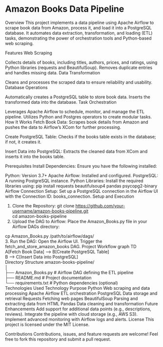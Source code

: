 # Amazon Books Data Pipeline


Overview
This project implements a data pipeline using Apache Airflow to scrape book data from Amazon, process it, and load it into a PostgreSQL database. It automates data extraction, transformation, and loading (ETL) tasks, demonstrating the power of orchestration tools and Python-based web scraping.

Features
Web Scraping

Collects details of books, including titles, authors, prices, and ratings, using Python libraries (requests and BeautifulSoup).
Removes duplicate entries and handles missing data.
Data Transformation

Cleans and processes the scraped data to ensure reliability and usability.
Database Operations

Automatically creates a PostgreSQL table to store book data.
Inserts the transformed data into the database.
Task Orchestration

Leverages Apache Airflow to schedule, monitor, and manage the ETL pipeline.
Utilizes Python and Postgres operators to create modular tasks.
How It Works
Fetch Book Data:
Scrapes book details from Amazon and pushes the data to Airflow’s XCom for further processing.

Create PostgreSQL Table:
Checks if the books table exists in the database; if not, it creates it.

Insert Data into PostgreSQL:
Extracts the cleaned data from XCom and inserts it into the books table.

Prerequisites
Install Dependencies:
Ensure you have the following installed:

Python: Version 3.7+
Apache Airflow: Installed and configured.
PostgreSQL: A running PostgreSQL instance.
Python Libraries: Install the required libraries using:
pip install requests beautifulsoup4 pandas psycopg2-binary  
Airflow Connection Setup:
Set up a PostgreSQL connection in the Airflow UI with the Connection ID: books_connection.
Setup and Execution
1. Clone the Repository:
git clone https://github.com/your-username/amazon-books-pipeline.git  
cd amazon-books-pipeline  
2. Upload the DAG to Airflow:
Place the Amazon_Books.py file in your Airflow DAGs directory:

cp Amazon_Books.py /path/to/airflow/dags/  
3. Run the DAG:
Open the Airflow UI.
Trigger the fetch_and_store_amazon_books DAG.
Project Workflow
graph TD  
    A[Fetch Book Data] --> B[Create PostgreSQL Table]  
    B --> C[Insert Data into PostgreSQL]  
Directory Structure
amazon-books-pipeline/  
│  
├── Amazon_Books.py      # Airflow DAG defining the ETL pipeline  
├── README.md            # Project documentation  
└── requirements.txt     # Python dependencies (optional)  
Technologies Used
Technology	Purpose
Python	Web scraping and data processing
Apache Airflow	ETL orchestration
PostgreSQL	Data storage and retrieval
Requests	Fetching web pages
BeautifulSoup	Parsing and extracting data from HTML
Pandas	Data cleaning and transformation
Future Enhancements
Add support for additional data points (e.g., descriptions, reviews).
Integrate the pipeline with cloud storage (e.g., AWS S3).
Implement advanced monitoring with Airflow logs and alerts.
License
This project is licensed under the MIT License.

Contributions
Contributions, issues, and feature requests are welcome! Feel free to fork this repository and submit a pull request.
